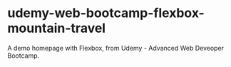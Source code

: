 # udemy-web-bootcamp-flexbox-mountain-travel
A demo homepage with Flexbox, from Udemy - Advanced Web Deveoper Bootcamp.
